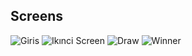 ## Screens

![Giris](https://user-images.githubusercontent.com/51384613/109049209-0cd9f400-76e9-11eb-8dfe-cd334d17da77.jpg)
![Ikınci Screen](https://user-images.githubusercontent.com/51384613/109049241-16635c00-76e9-11eb-8354-0bd66ee23988.jpg)
![Draw](https://user-images.githubusercontent.com/51384613/109049153-f895f700-76e8-11eb-88df-1cd90024cbf4.jpg)
![Winner](https://user-images.githubusercontent.com/51384613/109049118-ef0c8f00-76e8-11eb-8f41-4c16aa9ba843.jpg)
